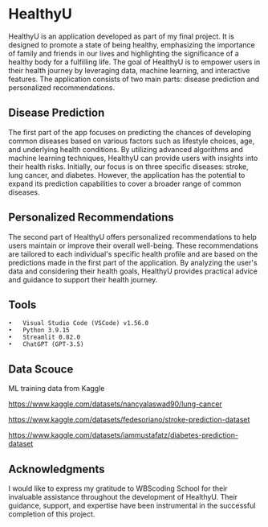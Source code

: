 # HealthyU

HealthyU is an application developed as part of my final project. It is designed to promote a state of being healthy, emphasizing the importance of family and friends in our lives and highlighting the significance of a healthy body for a fulfilling life.
The goal of HealthyU is to empower users in their health journey by leveraging data, machine learning, and interactive features. The application consists of two main parts: disease prediction and personalized recommendations.

## Disease Prediction
The first part of the app focuses on predicting the chances of developing common diseases based on various factors such as lifestyle choices, age, and underlying health conditions. By utilizing advanced algorithms and machine learning techniques, HealthyU can provide users with insights into their health risks. Initially, our focus is on three specific diseases: stroke, lung cancer, and diabetes. However, the application has the potential to expand its prediction capabilities to cover a broader range of common diseases.

## Personalized Recommendations
The second part of HealthyU offers personalized recommendations to help users maintain or improve their overall well-being. These recommendations are tailored to each individual's specific health profile and are based on the predictions made in the first part of the application. By analyzing the user's data and considering their health goals, HealthyU provides practical advice and guidance to support their health journey.

## Tools
	•	Visual Studio Code (VSCode) v1.56.0
	•	Python 3.9.15
	•	Streamlit 0.82.0
	•	ChatGPT (GPT-3.5)

## Data Scouce 
ML training data from Kaggle

https://www.kaggle.com/datasets/nancyalaswad90/lung-cancer

https://www.kaggle.com/datasets/fedesoriano/stroke-prediction-dataset

https://www.kaggle.com/datasets/iammustafatz/diabetes-prediction-dataset

## Acknowledgments
I would like to express my gratitude to WBScoding School for their invaluable assistance throughout the development of HealthyU. Their guidance, support, and expertise have been instrumental in the successful completion of this project.

